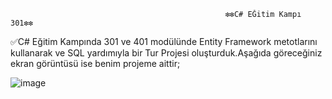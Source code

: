                                                    ❇️❇️C# EĞitim Kampı 301❇️❇️
                            
✅C# Eğitim Kampında 301 ve 401 modülünde Entity Framework metotlarını kullanarak ve SQL yardımıyla bir Tur Projesi oluşturduk.Aşağıda göreceğiniz ekran görüntüsü ise benim projeme aittir;

![image](https://github.com/user-attachments/assets/2be38377-68df-4890-b291-720dd0275d52)
